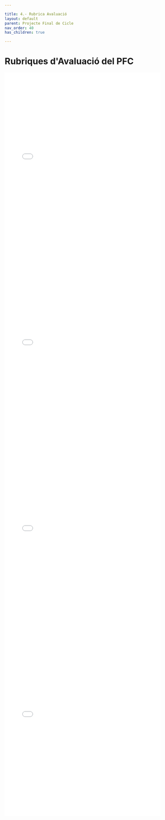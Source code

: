 ```yaml
---

title: 4.- Rubrica Avaluació
layout: default
parent: Projecte Final de Cicle
nav_order: 40
has_children: true

---
```


# Rubriques d'Avaluació del PFC

<iframe src="Documents/RubricaTutorInd.pdf" width="100%" height="600px" style="border: none;"></iframe>

<iframe src="Documents/RubricaFormals.pdf" width="100%" height="600px" style="border: none;"></iframe>

<iframe src="Documents/RubricaContinguts.pdf" width="100%" height="600px" style="border: none;"></iframe>

<iframe src="Documents/RubricaDefensa.pdf" width="100%" height="600px" style="border: none;"></iframe>